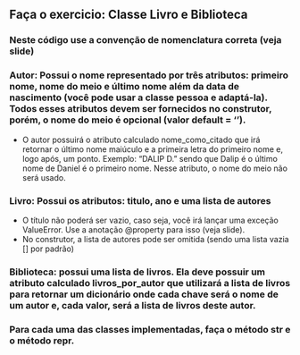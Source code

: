 ## Faça o exercicio: Classe Livro e Biblioteca

### Neste código use a convenção de nomenclatura correta (veja slide)
### Autor: Possui o nome representado por três atributos: primeiro nome, nome do meio e último nome além da data de nascimento (você pode usar a classe pessoa e adaptá-la). Todos esses atributos devem ser fornecidos no construtor, porém, o nome do meio é opcional (valor default = ‘’).
* O autor possuirá o atributo calculado nome_como_citado que irá retornar o último nome maiúculo e a primeira letra do primeiro nome e, logo após, um ponto. Exemplo: “DALIP D.” sendo que Dalip é o último nome de Daniel é o primeiro nome. Nesse atributo, o nome do meio não será usado.

### Livro: Possui os atributos: titulo, ano e uma lista de autores
* O título não poderá ser vazio, caso seja, você irá lançar uma exceção ValueError. Use a anotação @property para isso (veja slide).
* No construtor, a lista de autores pode ser omitida (sendo uma lista vazia [] por padrão)
   
###  Biblioteca: possui uma lista de livros. Ela deve possuir um atributo calculado livros_por_autor que utilizará a lista de livros para retornar um dicionário onde cada chave será o nome de um autor e, cada valor, será a lista de livros deste autor.

###  Para cada uma das classes implementadas, faça o método __str__ e o método __repr__.